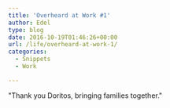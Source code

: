 ```yaml
---
title: 'Overheard at Work #1'
author: Edel
type: blog
date: 2016-10-19T01:46:26+00:00
url: /life/overheard-at-work-1/
categories:
  - Snippets
  - Work

---
```

"Thank you Doritos, bringing families together."


